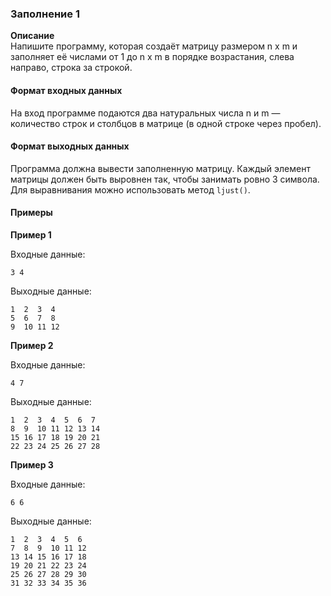### Заполнение 1

**Описание**  
Напишите программу, которая создаёт матрицу размером n x m  и заполняет её числами от 1 до n x m в порядке возрастания, слева направо, строка за строкой.

#### Формат входных данных
На вход программе подаются два натуральных числа n и m  — количество строк и столбцов в матрице (в одной строке через пробел).

#### Формат выходных данных
Программа должна вывести заполненную матрицу. Каждый элемент матрицы должен быть выровнен так, чтобы занимать ровно 3 символа. Для выравнивания можно использовать метод `ljust()`.

#### Примеры

**Пример 1**

Входные данные:
```
3 4
```

Выходные данные:
```
1  2  3  4
5  6  7  8
9  10 11 12
```

**Пример 2**

Входные данные:
```
4 7
```

Выходные данные:
```
1  2  3  4  5  6  7
8  9  10 11 12 13 14
15 16 17 18 19 20 21
22 23 24 25 26 27 28
```

**Пример 3**

Входные данные:
```
6 6
```

Выходные данные:
```
1  2  3  4  5  6
7  8  9  10 11 12
13 14 15 16 17 18
19 20 21 22 23 24
25 26 27 28 29 30
31 32 33 34 35 36
```